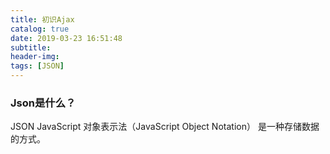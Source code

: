 ```yaml
---
title: 初识Ajax
catalog: true
date: 2019-03-23 16:51:48
subtitle:
header-img:
tags: [JSON]
---
```


### Json是什么？
JSON JavaScript 对象表示法（JavaScript Object Notation） 是一种存储数据的方式。

